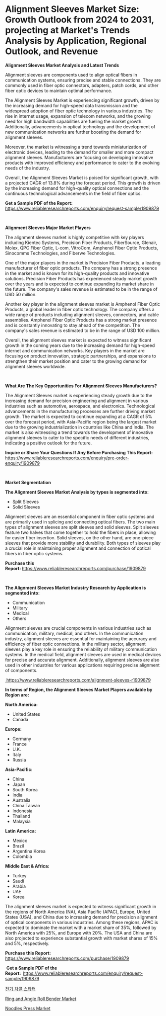 <p><h1>Alignment Sleeves Market Size: Growth Outlook from 2024 to 2031, projecting at Market's Trends Analysis by Application, Regional Outlook, and Revenue</h1></p><p><strong>Alignment Sleeves Market Analysis and Latest Trends</strong></p>
<p><p>Alignment sleeves are components used to align optical fibers in communication systems, ensuring precise and stable connections. They are commonly used in fiber optic connectors, adapters, patch cords, and other fiber optic devices to maintain optimal performance.</p><p>The Alignment Sleeves Market is experiencing significant growth, driven by the increasing demand for high-speed data transmission and the widespread adoption of fiber optic technology in various industries. The rise in internet usage, expansion of telecom networks, and the growing need for high bandwidth capabilities are fueling the market growth. Additionally, advancements in optical technology and the development of new communication networks are further boosting the demand for alignment sleeves.</p><p>Moreover, the market is witnessing a trend towards miniaturization of electronic devices, leading to the demand for smaller and more compact alignment sleeves. Manufacturers are focusing on developing innovative products with improved efficiency and performance to cater to the evolving needs of the industry.</p><p>Overall, the Alignment Sleeves Market is poised for significant growth, with a projected CAGR of 13.8% during the forecast period. This growth is driven by the increasing demand for high-quality optical connections and the continuous technological advancements in the field of fiber optics.</p></p>
<p><strong>Get a Sample PDF of the Report:&nbsp;</strong> <a href="https://www.reliableresearchreports.com/enquiry/request-sample/1909879">https://www.reliableresearchreports.com/enquiry/request-sample/1909879</a></p>
<p>&nbsp;</p>
<p><strong>Alignment Sleeves Major Market Players</strong></p>
<p><p>The alignment sleeves market is highly competitive with key players including Kientec Systems, Precision Fiber Products, FiberSource, Glenair, Molex, QPC Fiber Optic, L-com, VitroCom, Amphenol Fiber Optic Products, Sinocomms Technologies, and Fiberwe Technologies. </p><p>One of the major players in the market is Precision Fiber Products, a leading manufacturer of fiber optic products. The company has a strong presence in the market and is known for its high-quality products and innovative solutions. Precision Fiber Products has experienced steady market growth over the years and is expected to continue expanding its market share in the future. The company's sales revenue is estimated to be in the range of USD 50 million.</p><p>Another key player in the alignment sleeves market is Amphenol Fiber Optic Products, a global leader in fiber optic technology. The company offers a wide range of products including alignment sleeves, connectors, and cable assemblies. Amphenol Fiber Optic Products has a strong market presence and is constantly innovating to stay ahead of the competition. The company's sales revenue is estimated to be in the range of USD 100 million.</p><p>Overall, the alignment sleeves market is expected to witness significant growth in the coming years due to the increasing demand for high-speed internet and communication networks. Key players in the market are focusing on product innovation, strategic partnerships, and expansions to strengthen their market position and cater to the growing demand for alignment sleeves worldwide.</p></p>
<p>&nbsp;</p>
<p><strong>What Are The Key Opportunities For Alignment Sleeves Manufacturers?</strong></p>
<p><p>The Alignment Sleeves market is experiencing steady growth due to the increasing demand for precision engineering and alignment in various industries such as automotive, aerospace, and electronics. Technological advancements in the manufacturing processes are further driving market growth. The market is expected to continue expanding at a CAGR of 5% over the forecast period, with Asia-Pacific region being the largest market due to the growing industrialization in countries like China and India. The market is also witnessing a trend towards the development of innovative alignment sleeves to cater to the specific needs of different industries, indicating a positive outlook for the future.</p></p>
<p><strong>Inquire or Share Your Questions If Any Before Purchasing This Report:</strong> <a href="https://www.reliableresearchreports.com/enquiry/pre-order-enquiry/1909879">https://www.reliableresearchreports.com/enquiry/pre-order-enquiry/1909879</a></p>
<p>&nbsp;</p>
<p><strong>Market Segmentation</strong></p>
<p><strong>The Alignment Sleeves Market Analysis by types is segmented into:</strong></p>
<p><ul><li>Split Sleeves</li><li>Solid Sleeves</li></ul></p>
<p><p>Alignment sleeves are an essential component in fiber optic systems and are primarily used in splicing and connecting optical fibers. The two main types of alignment sleeves are split sleeves and solid sleeves. Split sleeves feature two halves that come together to hold the fibers in place, allowing for easier fiber insertion. Solid sleeves, on the other hand, are one-piece sleeves that provide more stability and durability. Both types of sleeves play a crucial role in maintaining proper alignment and connection of optical fibers in fiber optic systems.</p></p>
<p><strong>Purchase this Report:&nbsp;</strong><a href="https://www.reliableresearchreports.com/purchase/1909879">https://www.reliableresearchreports.com/purchase/1909879</a></p>
<p>&nbsp;</p>
<p><strong>The Alignment Sleeves Market Industry Research by Application is segmented into:</strong></p>
<p><ul><li>Communication</li><li>Military</li><li>Medical</li><li>Others</li></ul></p>
<p><p>Alignment sleeves are crucial components in various industries such as communication, military, medical, and others. In the communication industry, alignment sleeves are essential for maintaining the accuracy and efficiency of fiber optic connections. In the military sector, alignment sleeves play a key role in ensuring the reliability of military communication systems. In the medical field, alignment sleeves are used in medical devices for precise and accurate alignment. Additionally, alignment sleeves are also used in other industries for various applications requiring precise alignment of components.</p></p>
<p><a href="https://www.reliableresearchreports.com/alignment-sleeves-r1909879">&nbsp;https://www.reliableresearchreports.com/alignment-sleeves-r1909879</a></p>
<p><strong>In terms of Region, the Alignment Sleeves Market Players available by Region are:</strong></p>
<p>
    <p> <strong> North America: </strong>
        <ul>
            <li>United States</li>
            <li>Canada</li>
        </ul>
        </p> 
    <p> <strong> Europe: </strong>
        <ul>
            <li>Germany</li>
            <li>France</li>
            <li>U.K.</li>
            <li>Italy</li>
            <li>Russia</li>
        </ul>
        </p> 
    <p> <strong> Asia-Pacific: </strong>
        <ul>
            <li>China</li>
            <li>Japan</li>
            <li>South Korea</li>
            <li>India</li>
            <li>Australia</li>
            <li>China Taiwan</li>
            <li>Indonesia</li>
            <li>Thailand</li>
            <li>Malaysia</li>
        </ul>
        </p> 
    <p> <strong> Latin America: </strong>
        <ul>
            <li>Mexico</li>
            <li>Brazil</li>
            <li>Argentina Korea</li>
            <li>Colombia</li>
        </ul>
        </p> 
    <p> <strong> Middle East & Africa: </strong>
        <ul>
            <li>Turkey</li>
            <li>Saudi</li>
            <li>Arabia</li>
            <li>UAE</li>
            <li>Korea</li>
        </ul>
    </p>
    </p>
<p><p>The alignment sleeves market is expected to witness significant growth in the regions of North America (NA), Asia Pacific (APAC), Europe, United States (USA), and China due to increasing demand for precision alignment of optical components in various industries. Among these regions, APAC is expected to dominate the market with a market share of 35%, followed by North America with 25%, and Europe with 20%. The USA and China are also projected to experience substantial growth with market shares of 15% and 5%, respectively.</p></p>
<p><strong>Purchase this Report: </strong><a href="https://www.reliableresearchreports.com/purchase/1909879">https://www.reliableresearchreports.com/purchase/1909879</a></p>
<p>&nbsp;<strong>Get a Sample PDF of the Report:&nbsp;&nbsp;</strong><a href="https://www.reliableresearchreports.com/enquiry/request-sample/1909879">https://www.reliableresearchreports.com/enquiry/request-sample/1909879</a></p>
<p><strong></strong></p>
<p><p><a href="https://github.com/darrellockm3ytan895656/Market-Research-Report-List-1/blob/main/823649530354.md">전기 차콜 스타터</a></p><p><a href="https://github.com/arionmp/Market-Research-Report-List-2/blob/main/ring-and-angle-roll-bender-market.md">Ring and Angle Roll Bender Market</a></p><p><a href="https://github.com/pgtimber/Market-Research-Report-List-2/blob/main/noodles-press-market.md">Noodles Press Market</a></p></p>